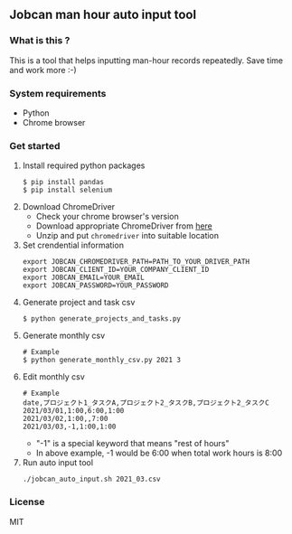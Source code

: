## Jobcan man hour auto input tool

### What is this ?

This is a tool that helps inputting man-hour records repeatedly.
Save time and work more :-)

### System requirements
- Python
- Chrome browser

### Get started

1. Install required python packages
    ```
    $ pip install pandas
    $ pip install selenium
    ```
1. Download ChromeDriver
    - Check your chrome browser's version
    - Download appropriate ChromeDriver from [here](https://chromedriver.chromium.org/downloads)
    - Unzip and put `chromedriver` into suitable location
1. Set crendential information
    ```
    export JOBCAN_CHROMEDRIVER_PATH=PATH_TO_YOUR_DRIVER_PATH
    export JOBCAN_CLIENT_ID=YOUR_COMPANY_CLIENT_ID
    export JOBCAN_EMAIL=YOUR_EMAIL
    export JOBCAN_PASSWORD=YOUR_PASSWORD
    ```
1. Generate project and task csv
    ```
    $ python generate_projects_and_tasks.py
    ```
1. Generate monthly csv
    ```
    # Example
    $ python generate_monthly_csv.py 2021 3
    ```
1. Edit monthly csv
    ```
    # Example
    date,プロジェクト1_タスクA,プロジェクト2_タスクB,プロジェクト2_タスクC
    2021/03/01,1:00,6:00,1:00
    2021/03/02,1:00,,7:00
    2021/03/03,-1,1:00,1:00
    ```
    - "-1" is a special keyword that means "rest of hours"
    - In above example, -1 would be 6:00 when total work hours is 8:00
1. Run auto input tool
    ```
    ./jobcan_auto_input.sh 2021_03.csv
    ```

### License
MIT
